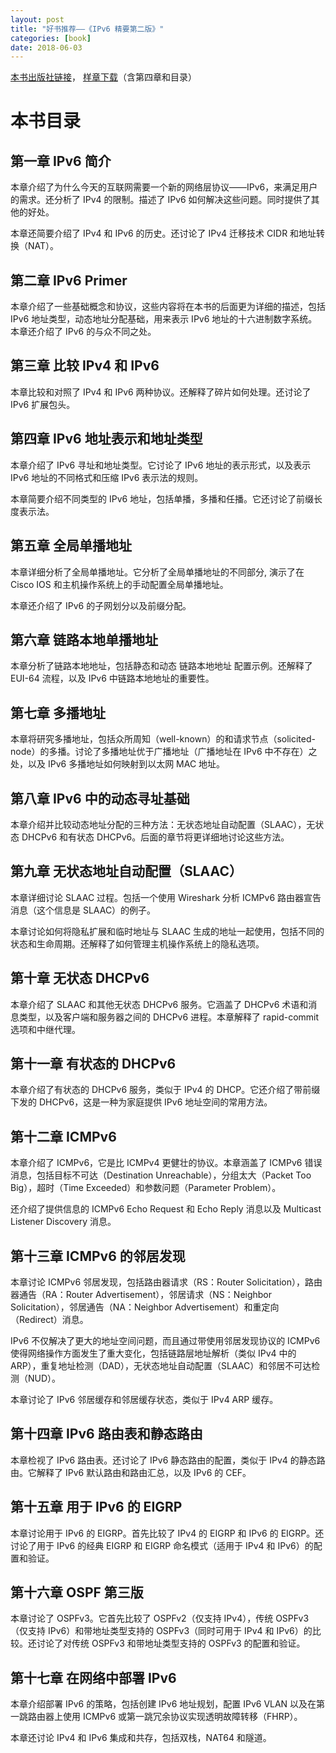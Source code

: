 ```yaml
---
layout: post
title: "好书推荐——《IPv6 精要第二版》"
categories: [book]
date: 2018-06-03
---
```

[本书出版社链接](http://www.ciscopress.com/store/ipv6-fundamentals-a-straightforward-approach-to-understanding-9781587144776
)，
[样章下载](http://www.ciscopress.com/content/images/9781587144776/samplepages/9781587144776_CH04.pdf
)（含第四章和目录）

# 本书目录

## 第一章 IPv6 简介
本章介绍了为什么今天的互联网需要一个新的网络层协议——IPv6，来满足用户的需求。还分析了 IPv4 的限制。描述了 IPv6 如何解决这些问题。同时提供了其他的好处。

本章还简要介绍了 IPv4 和 IPv6 的历史。还讨论了 IPv4 迁移技术 CIDR 和地址转换（NAT）。
## 第二章 IPv6 Primer
本章介绍了一些基础概念和协议，这些内容将在本书的后面更为详细的描述，包括 IPv6 地址类型，动态地址分配基础，用来表示 IPv6 地址的十六进制数字系统。本章还介绍了 IPv6 的与众不同之处。
## 第三章 比较 IPv4 和 IPv6
本章比较和对照了 IPv4 和 IPv6 两种协议。还解释了碎片如何处理。还讨论了 IPv6 扩展包头。
## 第四章 IPv6 地址表示和地址类型
本章介绍了 IPv6 寻址和地址类型。它讨论了 IPv6 地址的表示形式，以及表示 IPv6 地址的不同格式和压缩 IPv6 表示法的规则。

本章简要介绍不同类型的 IPv6 地址，包括单播，多播和任播。它还讨论了前缀长度表示法。
## 第五章 全局单播地址
本章详细分析了全局单播地址。它分析了全局单播地址的不同部分, 演示了在 Cisco IOS 和主机操作系统上的手动配置全局单播地址。

本章还介绍了 IPv6 的子网划分以及前缀分配。
## 第六章 链路本地单播地址
本章分析了链路本地地址，包括静态和动态 链路本地地址 配置示例。还解释了 EUI-64 流程，以及 IPv6 中链路本地地址的重要性。
## 第七章 多播地址
本章将研究多播地址，包括众所周知（well-known）的和请求节点（solicited-node）的多播。讨论了多播地址优于广播地址（广播地址在 IPv6 中不存在）之处，以及 IPv6 多播地址如何映射到以太网 MAC 地址。
## 第八章 IPv6 中的动态寻址基础
本章介绍并比较动态地址分配的三种方法：无状态地址自动配置（SLAAC），无状态 DHCPv6 和有状态 DHCPv6。后面的章节将更详细地讨论这些方法。
## 第九章 无状态地址自动配置（SLAAC）
本章详细讨论 SLAAC 过程。包括一个使用 Wireshark 分析 ICMPv6 路由器宣告消息（这个信息是 SLAAC）的例子。

本章讨论如何将隐私扩展和临时地址与 SLAAC 生成的地址一起使用，包括不同的状态和生命周期。还解释了如何管理主机操作系统上的隐私选项。
## 第十章 无状态 DHCPv6
本章介绍了 SLAAC 和其他无状态 DHCPv6 服务。它涵盖了 DHCPv6 术语和消息类型，以及客户端和服务器之间的 DHCPv6 进程。本章解释了 rapid-commit 选项和中继代理。
## 第十一章 有状态的 DHCPv6
本章介绍了有状态的 DHCPv6 服务，类似于 IPv4 的 DHCP。它还介绍了带前缀下发的 DHCPv6，这是一种为家庭提供 IPv6 地址空间的常用方法。
## 第十二章 ICMPv6
本章介绍了 ICMPv6，它是比 ICMPv4 更健壮的协议。本章涵盖了 ICMPv6 错误消息，包括目标不可达（Destination Unreachable），分组太大（Packet Too Big），超时（Time Exceeded）和参数问题（Parameter Problem）。

还介绍了提供信息的 ICMPv6 Echo Request 和 Echo Reply 消息以及 Multicast Listener Discovery 消息。
## 第十三章 ICMPv6 的邻居发现
本章讨论 ICMPv6 邻居发现，包括路由器请求（RS：Router Solicitation），路由器通告（RA：Router Advertisement），邻居请求（NS：Neighbor Solicitation），邻居通告（NA：Neighbor Advertisement）和重定向（Redirect）消息。

IPv6 不仅解决了更大的地址空间问题，而且通过带使用邻居发现协议的 ICMPv6 使得网络操作方面发生了重大变化，包括链路层地址解析（类似 IPv4 中的 ARP），重复地址检测（DAD），无状态地址自动配置（SLAAC）和邻居不可达检测（NUD）。

本章讨论了 IPv6 邻居缓存和邻居缓存状态，类似于 IPv4 ARP 缓存。
## 第十四章 IPv6 路由表和静态路由
本章检视了 IPv6 路由表。还讨论了 IPv6 静态路由的配置，类似于 IPv4 的静态路由。它解释了 IPv6 默认路由和路由汇总，以及 IPv6 的 CEF。
## 第十五章 用于 IPv6 的 EIGRP
本章讨论用于 IPv6 的 EIGRP。首先比较了 IPv4 的 EIGRP 和 IPv6 的 EIGRP。还讨论了用于 IPv6 的经典 EIGRP 和 EIGRP 命名模式（适用于 IPv4 和 IPv6）的配置和验证。
## 第十六章 OSPF 第三版
本章讨论了 OSPFv3。它首先比较了 OSPFv2（仅支持 IPv4），传统 OSPFv3（仅支持 IPv6）和带地址类型支持的 OSPFv3（同时可用于 IPv4 和 IPv6）的比较。还讨论了对传统 OSPFv3 和带地址类型支持的 OSPFv3 的配置和验证。
## 第十七章 在网络中部署 IPv6
本章介绍部署 IPv6 的策略，包括创建 IPv6 地址规划，配置 IPv6 VLAN 以及在第一跳路由器上使用 ICMPv6 或第一跳冗余协议实现透明故障转移（FHRP）。

本章还讨论 IPv4 和 IPv6 集成和共存，包括双栈，NAT64 和隧道。
